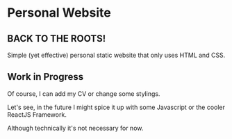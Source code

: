 # Personal Website

## BACK TO THE ROOTS!

Simple (yet effective) personal static website that only uses HTML and CSS.

## Work in Progress

Of course, I can add my CV or change some stylings.

Let's see, in the future I might spice it up with some Javascript or the cooler ReactJS Framework. 

Although technically it's not necessary for now.
